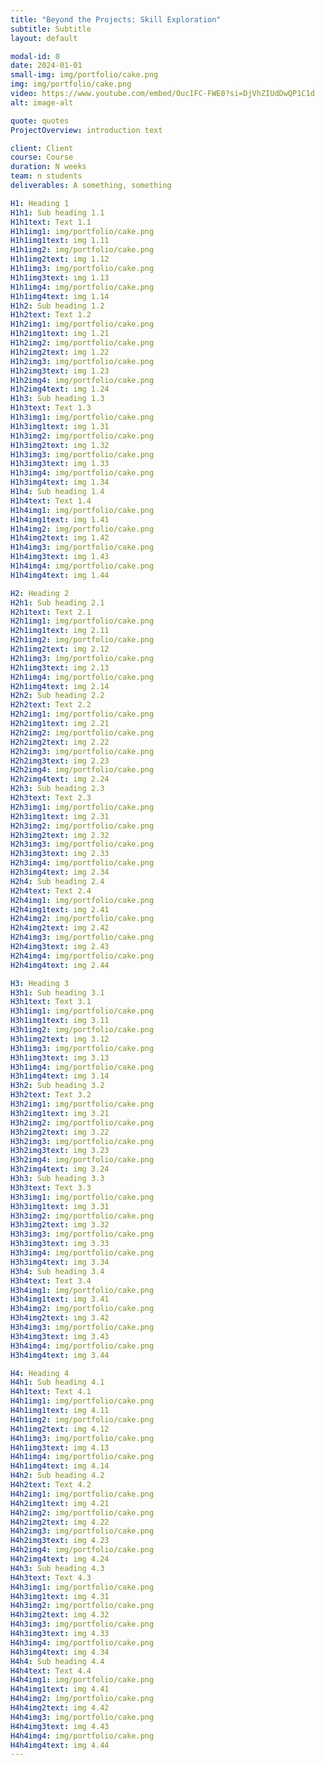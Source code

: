 ```yaml
---
title: "Beyond the Projects: Skill Exploration"
subtitle: Subtitle
layout: default

modal-id: 0
date: 2024-01-01
small-img: img/portfolio/cake.png
img: img/portfolio/cake.png
video: https://www.youtube.com/embed/OucIFC-FWE0?si=DjVhZIUdDwQP1C1d
alt: image-alt

quote: quotes
ProjectOverview: introduction text

client: Client
course: Course
duration: N weeks
team: n students
deliverables: A something, something

H1: Heading 1
H1h1: Sub heading 1.1
H1h1text: Text 1.1
H1h1img1: img/portfolio/cake.png
H1h1img1text: img 1.11
H1h1img2: img/portfolio/cake.png
H1h1img2text: img 1.12
H1h1img3: img/portfolio/cake.png
H1h1img3text: img 1.13
H1h1img4: img/portfolio/cake.png
H1h1img4text: img 1.14
H1h2: Sub heading 1.2
H1h2text: Text 1.2
H1h2img1: img/portfolio/cake.png
H1h2img1text: img 1.21
H1h2img2: img/portfolio/cake.png
H1h2img2text: img 1.22
H1h2img3: img/portfolio/cake.png
H1h2img3text: img 1.23
H1h2img4: img/portfolio/cake.png
H1h2img4text: img 1.24
H1h3: Sub heading 1.3
H1h3text: Text 1.3
H1h3img1: img/portfolio/cake.png
H1h3img1text: img 1.31
H1h3img2: img/portfolio/cake.png
H1h3img2text: img 1.32
H1h3img3: img/portfolio/cake.png
H1h3img3text: img 1.33
H1h3img4: img/portfolio/cake.png
H1h3img4text: img 1.34
H1h4: Sub heading 1.4
H1h4text: Text 1.4
H1h4img1: img/portfolio/cake.png
H1h4img1text: img 1.41
H1h4img2: img/portfolio/cake.png
H1h4img2text: img 1.42
H1h4img3: img/portfolio/cake.png
H1h4img3text: img 1.43
H1h4img4: img/portfolio/cake.png
H1h4img4text: img 1.44

H2: Heading 2
H2h1: Sub heading 2.1
H2h1text: Text 2.1
H2h1img1: img/portfolio/cake.png
H2h1img1text: img 2.11
H2h1img2: img/portfolio/cake.png
H2h1img2text: img 2.12
H2h1img3: img/portfolio/cake.png
H2h1img3text: img 2.13
H2h1img4: img/portfolio/cake.png
H2h1img4text: img 2.14
H2h2: Sub heading 2.2
H2h2text: Text 2.2
H2h2img1: img/portfolio/cake.png
H2h2img1text: img 2.21
H2h2img2: img/portfolio/cake.png
H2h2img2text: img 2.22
H2h2img3: img/portfolio/cake.png
H2h2img3text: img 2.23
H2h2img4: img/portfolio/cake.png
H2h2img4text: img 2.24
H2h3: Sub heading 2.3
H2h3text: Text 2.3
H2h3img1: img/portfolio/cake.png
H2h3img1text: img 2.31
H2h3img2: img/portfolio/cake.png
H2h3img2text: img 2.32
H2h3img3: img/portfolio/cake.png
H2h3img3text: img 2.33
H2h3img4: img/portfolio/cake.png
H2h3img4text: img 2.34
H2h4: Sub heading 2.4
H2h4text: Text 2.4
H2h4img1: img/portfolio/cake.png
H2h4img1text: img 2.41
H2h4img2: img/portfolio/cake.png
H2h4img2text: img 2.42
H2h4img3: img/portfolio/cake.png
H2h4img3text: img 2.43
H2h4img4: img/portfolio/cake.png
H2h4img4text: img 2.44

H3: Heading 3
H3h1: Sub heading 3.1
H3h1text: Text 3.1
H3h1img1: img/portfolio/cake.png
H3h1img1text: img 3.11
H3h1img2: img/portfolio/cake.png
H3h1img2text: img 3.12
H3h1img3: img/portfolio/cake.png
H3h1img3text: img 3.13
H3h1img4: img/portfolio/cake.png
H3h1img4text: img 3.14
H3h2: Sub heading 3.2
H3h2text: Text 3.2
H3h2img1: img/portfolio/cake.png
H3h2img1text: img 3.21
H3h2img2: img/portfolio/cake.png
H3h2img2text: img 3.22
H3h2img3: img/portfolio/cake.png
H3h2img3text: img 3.23
H3h2img4: img/portfolio/cake.png
H3h2img4text: img 3.24
H3h3: Sub heading 3.3
H3h3text: Text 3.3
H3h3img1: img/portfolio/cake.png
H3h3img1text: img 3.31
H3h3img2: img/portfolio/cake.png
H3h3img2text: img 3.32
H3h3img3: img/portfolio/cake.png
H3h3img3text: img 3.33
H3h3img4: img/portfolio/cake.png
H3h3img4text: img 3.34
H3h4: Sub heading 3.4
H3h4text: Text 3.4
H3h4img1: img/portfolio/cake.png
H3h4img1text: img 3.41
H3h4img2: img/portfolio/cake.png
H3h4img2text: img 3.42
H3h4img3: img/portfolio/cake.png
H3h4img3text: img 3.43
H3h4img4: img/portfolio/cake.png
H3h4img4text: img 3.44

H4: Heading 4
H4h1: Sub heading 4.1
H4h1text: Text 4.1
H4h1img1: img/portfolio/cake.png
H4h1img1text: img 4.11
H4h1img2: img/portfolio/cake.png
H4h1img2text: img 4.12
H4h1img3: img/portfolio/cake.png
H4h1img3text: img 4.13
H4h1img4: img/portfolio/cake.png
H4h1img4text: img 4.14
H4h2: Sub heading 4.2
H4h2text: Text 4.2
H4h2img1: img/portfolio/cake.png
H4h2img1text: img 4.21
H4h2img2: img/portfolio/cake.png
H4h2img2text: img 4.22
H4h2img3: img/portfolio/cake.png
H4h2img3text: img 4.23
H4h2img4: img/portfolio/cake.png
H4h2img4text: img 4.24
H4h3: Sub heading 4.3
H4h3text: Text 4.3
H4h3img1: img/portfolio/cake.png
H4h3img1text: img 4.31
H4h3img2: img/portfolio/cake.png
H4h3img2text: img 4.32
H4h3img3: img/portfolio/cake.png
H4h3img3text: img 4.33
H4h3img4: img/portfolio/cake.png
H4h3img4text: img 4.34
H4h4: Sub heading 4.4
H4h4text: Text 4.4
H4h4img1: img/portfolio/cake.png
H4h4img1text: img 4.41
H4h4img2: img/portfolio/cake.png
H4h4img2text: img 4.42
H4h4img3: img/portfolio/cake.png
H4h4img3text: img 4.43
H4h4img4: img/portfolio/cake.png
H4h4img4text: img 4.44
---
```

